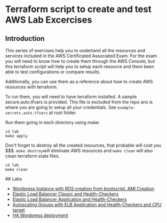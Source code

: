 # Terraform script to create and test AWS Lab Excercises

## Introduction

This series of exercises help you to undertand all the resources and services included in the AWS Certificated Associated Exam. For the exam you will need to know how to create them through the AWS Console, but this terraform script will help you to setup each resource and them been able to test configurations or compare results.

Additionally, you can use them as a reference about how to create AWS resources with terraform.

To run them, you will need to have terraform installed. A sample secure.auto.tfvars is provided. This file is excluded from the repo ans is where you are going to setup all your credentials. See ```example-secrets.auto.tfvars``` at root folder. 

Run them going in each directory using make:

```
cd lab
make apply
```

Don't forget to destroy all the created resources, that probable will cost you $$$. ```make destroy```will eliminate AWS resources and ```make clean``` will also clean terraform state files. 

```
cd lab
make clean
```

## Labs
* [Wordpress Instance with RDS creation from bootscript. AMI Creation](wp-instance-w-rds-lab/)
* [Elastic Load Balancer Classic and Health-Checkers](elb-classic-lab/)
* [Elastic Load Balancer Application and Health-Checkers](elb-alb-lab/)
* [Autoscaling Groups with ELB Application and Health-Checkers and CPU target](auto-scaling/)
* [HA Wordpress deployment](ha-wordpress/)


